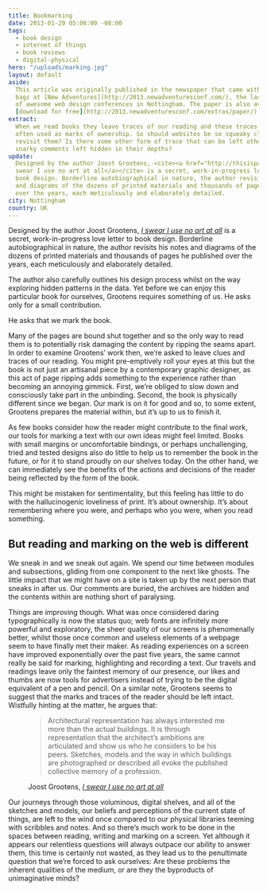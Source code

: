 ```yaml
---
title: Bookmarking
date: 2013-01-20 05:08:00 -08:00
tags:
  - book design
  - internet of things
  - book reviews
  - digital-physical
hero: "/uploads/marking.jpg"
layout: default
aside:
  This article was originally published in the newspaper that came with the goody
  bags at [New Adventures](http://2013.newadventuresconf.com/), the last in a series
  of awesome web design conferences in Nottingham. The paper is also available to
  [download for free](http://2013.newadventuresconf.com/extras/paper/).
extract:
  When we read books they leave traces of our reading and these traces are
  often used as marks of ownership. So should websites be so squeaky clean when we
  revisit them? Is there some other form of trace that can be left other than the
  snarky comments left hidden in their depths?
update:
  Designed by the author Joost Grootens, <cite><a href="http://thisispaper.com/Joost-Grootens-I-swear-I-use-no-art-at-all">I
  swear I use no art at all</a></cite> is a secret, work-in-progress love letter to
  book design. Borderline autobiographical in nature, the author revisits his notes
  and diagrams of the dozens of printed materials and thousands of pages he published
  over the years, each meticulously and elaborately detailed.
city: Nottingham
country: UK
---
```


Designed by the author Joost Grootens, <cite><a href="http://thisispaper.com/Joost-Grootens-I-swear-I-use-no-art-at-all">I
swear I use no art at all</a></cite> is a secret, work-in-progress love letter to
book design. Borderline autobiographical in nature, the author revisits his notes
and diagrams of the dozens of printed materials and thousands of pages he published
over the years, each meticulously and elaborately detailed.

The author also carefully outlines his design process whilst on the way exploring hidden patterns in the data. Yet before we can enjoy this particular book for ourselves, Grootens requires something of us. He asks only for a small contribution.

He asks that we mark the book.

Many of the pages are bound shut together and so the only way to read them is to potentially risk damaging the content by ripping the seams apart. In order to examine Grootens’ work then, we’re asked to leave clues and traces of our reading. You might pre-emptively roll your eyes at this but the book is not just an artisanal piece by a contemporary graphic designer, as this act of page ripping adds something to the experience rather than becoming an annoying gimmick. First, we’re obliged to slow down and consciously take part in the unbinding. Second, the book is physically different since we began. Our mark is on it for good and so, to some extent, Grootens prepares the material within, but it’s up to us to finish it.

As few books consider how the reader might contribute to the final work, our tools for marking a text with our own ideas might feel limited. Books with small margins or uncomfortable bindings, or perhaps unchallenging, tried and tested designs also do little to help us to remember the book in the future, or for it to stand proudly on our shelves today. On the other hand, we can immediately see the benefits of the actions and decisions of the reader being reflected by the form of the book.

This might be mistaken for sentimentality, but this feeling has little to do with the hallucinogenic loveliness of print. It’s about ownership. It’s about remembering where you were, and perhaps who you were, when you read something.

## But reading and marking on the web is different

We sneak in and we sneak out again. We spend our time between modules and subsections, gliding from one component to the next like ghosts. The little impact that we might have on a site is taken up by the next person that sneaks in after us. Our comments are buried, the archives are hidden and the contents within are nothing short of paralysing.

Things are improving though. What was once considered daring typographically is now the status quo; web fonts are infinitely more powerful and exploratory, the sheer quality of our screens is phenomenally better, whilst those once common and useless elements of a webpage seem to have finally met their maker. As reading experiences on a screen have improved exponentially over the past five years, the same cannot really be said for marking, highlighting and recording a text. Our travels and readings leave only the faintest memory of our presence, our likes and thumbs are now tools for advertisers instead of trying to be the digital equivalent of a pen and pencil. On a similar note, Grootens seems to suggest that the marks and traces of the reader should be left intact. Wistfully hinting at the matter, he argues that:

<figure>
<blockquote>
<p>Architectural representation has always interested me more than the actual buildings. It is through representation that the architect’s ambitions are articulated and show us who he considers to be his peers. Sketches, models and the way in which buildings are photographed or described all evoke the published collective memory of a profession.</p>
</blockquote>

<figcaption class="cite">
<p>Joost Grootens, <cite><a href="http://www.amazon.com/Swear-Use-No-Art-All/dp/9064507198">I swear I use no art at all</a></cite></p>
</figcaption>
</figure>

Our journeys through those voluminous, digital shelves, and all of the sketches and models, our beliefs and perceptions of the current state of things, are left to the wind once compared to our physical libraries teeming with scribbles and notes. And so there’s much work to be done in the spaces between reading, writing and marking on a screen. Yet although it appears our relentless questions will always outpace our ability to answer them, this time is certainly not wasted, as they lead us to the penultimate question that we’re forced to ask ourselves: Are these problems the inherent qualities of the medium, or are they the byproducts of unimaginative minds?
